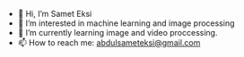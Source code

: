 - 👋 Hi, I’m Samet Eksi
- 👀 I’m interested in machine learning and image processing
- 🌱 I’m currently learning image and video proccessing.
- 📫 How to reach me: abdulsameteksi@gmail.com

<!---
sameteksi/sameteksi is a ✨ special ✨ repository because its `README.md` (this file) appears on your GitHub profile.
You can click the Preview link to take a look at your changes.
--->
